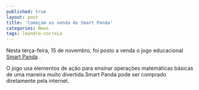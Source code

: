 ```yaml
---
published: true
layout: post
title: 'Começam as venda do Smart Panda'
categories: News
tags: leandro-correia
---
```

Nesta terça-feira, 15 de novembro, foi posto a venda o jogo educacional <a href="{{ site.baseurl }}/2005/09/30/smart-panda/">Smart Panda</a>
. 

O jogo usa elementos de ação para ensinar operações matemáticas básicas de uma maneira muito divertida.Smart Panda pode ser comprado diretamente pela internet.


